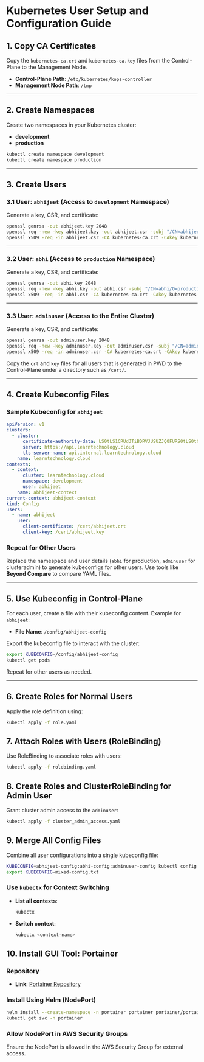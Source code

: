 # Kubernetes User Setup and Configuration Guide

## 1. Copy CA Certificates
Copy the `kubernetes-ca.crt` and `kubernetes-ca.key` files from the Control-Plane to the Management Node.

- **Control-Plane Path**: `/etc/kubernetes/kops-controller`
- **Management Node Path**: `/tmp`

---

## 2. Create Namespaces
Create two namespaces in your Kubernetes cluster:
- **development**
- **production**

```bash
kubectl create namespace development
kubectl create namespace production
```

---

## 3. Create Users

### 3.1 User: `abhijeet` (Access to `development` Namespace)
Generate a key, CSR, and certificate:
```bash
openssl genrsa -out abhijeet.key 2048
openssl req -new -key abhijeet.key -out abhijeet.csr -subj "/CN=abhijeet/O=development"
openssl x509 -req -in abhijeet.csr -CA kubernetes-ca.crt -CAkey kubernetes-ca.key -CAcreateserial -out abhijeet.crt -days 365
```

---

### 3.2 User: `abhi` (Access to `production` Namespace)
Generate a key, CSR, and certificate:
```bash
openssl genrsa -out abhi.key 2048
openssl req -new -key abhi.key -out abhi.csr -subj "/CN=abhi/O=production"
openssl x509 -req -in abhi.csr -CA kubernetes-ca.crt -CAkey kubernetes-ca.key -CAcreateserial -out abhi.crt -days 365
```

---

### 3.3 User: `adminuser` (Access to the Entire Cluster)
Generate a key, CSR, and certificate:
```bash
openssl genrsa -out adminuser.key 2048
openssl req -new -key adminuser.key -out adminuser.csr -subj "/CN=adminuser/O=clusteradmin"
openssl x509 -req -in adminuser.csr -CA kubernetes-ca.crt -CAkey kubernetes-ca.key -CAcreateserial -out adminuser.crt -days 365
```

Copy the `crt` and `key` files for all users that is generated in PWD to the Control-Plane under a directory such as `/cert/`.

---

## 4. Create Kubeconfig Files

### Sample Kubeconfig for `abhijeet`
```yaml
apiVersion: v1
clusters:
  - cluster:
      certificate-authority-data: LS0tLS1CRUdJTiBDRVJUSUZJQ0FURS0tLS0tCk1...
      server: https://api.learntechnology.cloud
      tls-server-name: api.internal.learntechnology.cloud
    name: learntechnology.cloud
contexts:
  - context:
      cluster: learntechnology.cloud
      namespace: development
      user: abhijeet
    name: abhijeet-context
current-context: abhijeet-context
kind: Config
users:
  - name: abhijeet
    user:
      client-certificate: /cert/abhijeet.crt
      client-key: /cert/abhijeet.key
```

### Repeat for Other Users
Replace the namespace and user details (`abhi` for production, `adminuser` for clusteradmin) to generate kubeconfigs for other users. Use tools like **Beyond Compare** to compare YAML files.

---

## 5. Use Kubeconfig in Control-Plane

For each user, create a file with their kubeconfig content. Example for `abhijeet`:
- **File Name**: `/config/abhijeet-config`

Export the kubeconfig file to interact with the cluster:
```bash
export KUBECONFIG=/config/abhijeet-config
kubectl get pods
```
Repeat for other users as needed.

---
## 6. Create Roles for Normal Users
Apply the role definition using:
```bash
kubectl apply -f role.yaml
```

## 7. Attach Roles with Users (RoleBinding)
Use RoleBinding to associate roles with users:
```bash
kubectl apply -f rolebinding.yaml
```

## 8. Create Roles and ClusterRoleBinding for Admin User
Grant cluster admin access to the `adminuser`:
```bash
kubectl apply -f cluster_admin_access.yaml
```

## 9. Merge All Config Files
Combine all user configurations into a single kubeconfig file:
```bash
KUBECONFIG=abhijeet-config:abhi-config:adminuser-config kubectl config view --merge --flatten > mixed-config.txt
export KUBECONFIG=mixed-config.txt
```

### Use `kubectx` for Context Switching
- **List all contexts**:
  ```bash
  kubectx
  ```
- **Switch context**:
  ```bash
  kubectx <context-name>
  ```

## 10. Install GUI Tool: Portainer
### Repository
- **Link**: [Portainer Repository](https://github.com/portainer/k8s)

### Install Using Helm (NodePort)
```bash
helm install --create-namespace -n portainer portainer portainer/portainer --set enterpriseEdition.enabled=true
kubectl get svc -n portainer
```

### Allow NodePort in AWS Security Groups
Ensure the NodePort is allowed in the AWS Security Group for external access.
